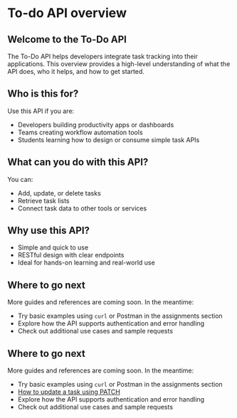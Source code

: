 # To-do API overview

## Welcome to the To-Do API

The To-Do API helps developers integrate task tracking into their applications. This overview provides a high-level understanding of what the API does, who it helps, and how to get started.

## Who is this for?

Use this API if you are:

- Developers building productivity apps or dashboards  
- Teams creating workflow automation tools  
- Students learning how to design or consume simple task APIs  

## What can you do with this API?

You can:

- Add, update, or delete tasks  
- Retrieve task lists  
- Connect task data to other tools or services  

## Why use this API?

- Simple and quick to use 
- RESTful design with clear endpoints  
- Ideal for hands-on learning and real-world use  

## Where to go next

More guides and references are coming soon. In the meantime:

- Try basic examples using `curl` or Postman in the assignments section  
- Explore how the API supports authentication and error handling  
- Check out additional use cases and sample requests

## Where to go next

More guides and references are coming soon. In the meantime:

- Try basic examples using `curl` or Postman in the assignments section  
- [How to update a task using PATCH](../tutorials/patch-update-task.md)  
- Explore how the API supports authentication and error handling  
- Check out additional use cases and sample requests
